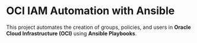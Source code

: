 
# OCI IAM Automation with Ansible

This project automates the creation of groups, policies, and users in **Oracle Cloud Infrastructure (OCI)** using **Ansible Playbooks**.  



